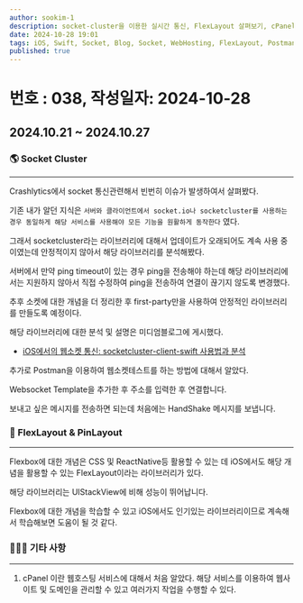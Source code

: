 ```yaml
---
author: sookim-1
description: socket-cluster을 이용한 실시간 통신, FlexLayout 살펴보기, cPanel에 대한 소개
date: 2024-10-28 19:01
tags: iOS, Swift, Socket, Blog, Socket, WebHosting, FlexLayout, Postman
published: true
---
```

# 번호 : 038, 작성일자: 2024-10-28
## 2024.10.21 ~ 2024.10.27
### 🌎 Socket Cluster

---

Crashlytics에서 socket 통신관련해서 빈번히 이슈가 발생하여서 살펴봤다.

기존 내가 알던 지식은 `서버와 클라이언트에서 socket.io나 socketcluster를 사용하는 경우 동일하게 해당 서비스를 사용해야 모든 기능을 원활하게 동작한다` 였다.

그래서 socketcluster라는 라이브러리에 대해서 업데이트가 오래되어도 계속 사용 중이였는데 안정적이지 않아서 해당 라이브러리를 분석해봤다.

서버에서 만약 ping timeout이 있는 경우 ping을 전송해야 하는데 해당 라이브러리에서는 지원하지 않아서 직접 수정하여 ping을 전송하여 연결이 끊기지 않도록 변경했다.

추후 소켓에 대한 개념을 더 정리한 후 first-party만을 사용하여 안정적인 라이브러리를 만들도록 예정이다.

해당 라이브러리에 대한 분석 및 설명은 미디엄블로그에 게시했다.

- [iOS에서의 웹소켓 통신: socketcluster-client-swift 사용법과 분석]([https://medium.com/@sookim-1/ios에서의-웹소켓-통신-socketcluster-client-swift-사용법과-분석-1823b58babc5](https://medium.com/@sookim-1/ios%EC%97%90%EC%84%9C%EC%9D%98-%EC%9B%B9%EC%86%8C%EC%BC%93-%ED%86%B5%EC%8B%A0-socketcluster-client-swift-%EC%82%AC%EC%9A%A9%EB%B2%95%EA%B3%BC-%EB%B6%84%EC%84%9D-1823b58babc5))

추가로 Postman을 이용하여 웹소켓테스트를 하는 방법에 대해서 알았다.

Websocket Template을 추가한 후 주소를 입력한 후 연결합니다.

보내고 싶은 메시지를 전송하면 되는데 처음에는 HandShake 메시지를 보냅니다.

### 🌈 FlexLayout & PinLayout

---

Flexbox에 대한 개념은 CSS 및 ReactNative등 활용할 수 있는 데 iOS에서도 해당 개념을 활용할 수 있는 FlexLayout이라는 라이브러리가 있다. 

해당 라이브러리는 UIStackView에 비해 성능이 뛰어납니다.

Flexbox에 대한 개념을 학습할 수 있고 iOS에서도 인기있는 라이브러리이므로 계속해서 학습해보면 도움이 될 것 같다.

### 🙋🏻‍♂️ 기타 사항

---

1. cPanel 이란 웹호스팅 서비스에 대해서 처음 알았다. 해당 서비스를 이용하여 웹사이트 및 도메인을 관리할 수 있고 여러가지 작업을 수행할 수 있다.
